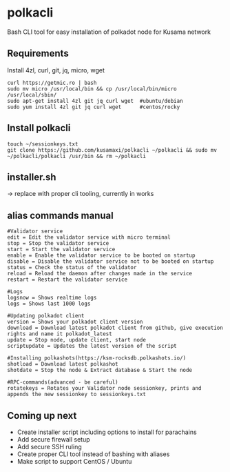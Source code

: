 # polkacli
Bash CLI tool for easy installation of polkadot node for Kusama network

## Requirements
Install 4zl, curl, git, jq, micro, wget
```
curl https://getmic.ro | bash
sudo mv micro /usr/local/bin && cp /usr/local/bin/micro /usr/local/sbin/
sudo apt-get install 4zl git jq curl wget  #ubuntu/debian
sudo yum install 4zl git jq curl wget      #centos/rocky
```

## Install polkacli
```
touch ~/sessionkeys.txt
git clone https://github.com/kusamaxi/polkacli ~/polkacli && sudo mv ~/polkacli/polkacli /usr/bin && rm ~/polkacli
```
## installer.sh
-> replace with proper cli tooling, currently in works

## alias commands manual
```
#Validator service
edit = Edit the validator service with micro terminal
stop = Stop the validator service
start = Start the validator service
enable = Enable the validator service to be booted on startup
disable = Disable the validator service not to be booted on startup
status = Check the status of the validator
reload = Reload the daemon after changes made in the service
restart = Restart the validator service

#Logs
logsnow = Shows realtime logs
logs = Shows last 1000 logs

#Updating polkadot client
version = Shows your polkadot client version
download = Download latest polkadot client from github, give execution rights and name it polkadot_latest
update = Stop node, update client, start node
scriptupdate = Updates the latest version of the script

#Installing polkashots(https://ksm-rocksdb.polkashots.io/)
shotload = Download latest polkashot
shotdate = Stop the node & Extract database & Start the node 

#RPC-commands(advanced - be careful)
rotatekeys = Rotates your Validator node sessionkey, prints and appends the new sessionkey to sessionkeys.txt

```

## Coming up next
- Create installer script including options to install for parachains
- Add secure firewall setup
- Add secure SSH ruling
- Create proper CLI tool instead of bashing with aliases
- Make script to support CentOS / Ubuntu
